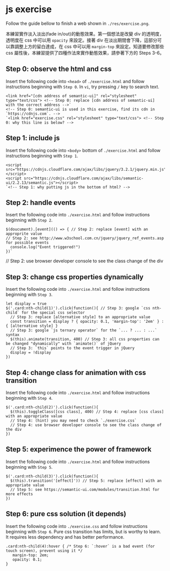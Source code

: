 # js exercise

Follow the guide bellow to finish a web shown in `./res/exercise.png`.

本練習實作淡入淡出(fade in/out)的動態效果。第一個想法是改變 div 的透明度，透明度在 css 中可以用 `opacity` 來設定。接著 div 在淡出期間會下降，這部分可以靠調整上方的留白達成，在 css 中可以用 `margin-top` 來設定。知道要修改那些 css 屬性後，本練習提供了四種作法來實作動態效果，請參著下方的 Steps 3-6。

## Step 0: observe the html and css

Insert the following code into `<head>` of `./exercise.html` and follow instructions beginning with `Step 0`. In `vi`, try pressing `/` key to search text.

```
<link href="[cdn address of semantic-ui]" rel="stylesheet" type="text/css"> <!-- Step 0: replace [cdn address of semantic-ui] with the correct address -->`
<!-- Step 0: semantic-ui is used in this exercise, find its cdn in `https://cdnjs.com`. -->
`<link href="exercise.css" rel="stylesheet" type="text/css"> <!-- Step 0: why this line is below? -->
```

## Step 1: include js

Insert the following code into `<body>` bottom of `./exercise.html` and follow instructions beginning with `Step 1`.

```
<script src="https://cdnjs.cloudflare.com/ajax/libs/jquery/3.2.1/jquery.min.js"></script>
<script src="https://cdnjs.cloudflare.com/ajax/libs/semantic-ui/2.2.13/semantic.js"></script>
`<!-- Step 1: why putting js in the bottom of html? -->
```

## Step 2: handle events

Insert the following code into `./exercise.html` and follow instructions beginning with `Step 2`.

```
$(doucument).[event](() => { // Step 2: replace [event] with an approprite value
// Step 2: see http://www.w3school.com.cn/jquery/jquery_ref_events.asp for possible events
  console.log("Event triggered!")
})`
```
// Step 2: use browser developer console to see the class change of the div

## Step 3: change css properties dynamically

Insert the following code into `./exercise.html` and follow instructions beginning with `Step 3`.

```
let display = true
$('.card:nth-child(1)').click(function(){ // Step 3: google `css nth-child` for the special css selector
  // Step 3: replace [alternative style] to an appropriate value
  const transition = display ? { opacity: 0.1, 'margin-top': '2em' } : { [alternative style] } 
  // Step 3: google `js ternary operator` for the `... ? ... : ...` syntax
  $(this).animate(transition, 400) // Step 3: all css properties can be changed "dynamically" with `animate()` of jQuery
  // Step 3: `this` points to the event trigger in jQuery
  display = !display
})
```

## Step 4: change class for animation with css transition

Insert the following code into `./exercise.html` and follow instructions beginning with `Step 4`.

```
$('.card:nth-child(2)').click(function(){
  $(this).toggleClass([css class], 400) // Step 4: replace [css class] with an appropriate value
  // Step 4: (hint) you may need to check `./exercise.css`
  // Step 4: use browser developer console to see the class change of the div
})
```

## Step 5: experimence the power of framework

Insert the following code into `./exercise.html` and follow instructions beginning with `Step 5`.

```
$('.card:nth-child(3)').click(function(){
  $(this).transition('[effect]')) // Step 5: replace [effect] with an appropriate value
  // Step 5: see https://semantic-ui.com/modules/transition.html for more effects
})
```

## Step 6: pure css solution (it depends)

Insert the following code into `./exercise.css` and follow instructions beginning with `Step 6`. Pure css transition has limits, but is worthy to learn. It requires less dependency and has better performance.

```
.card:nth-child(4):hover { /* Step 6: `:hover` is a bad event (for touch screen), prevent using it */
   margin-top: 2em;
   opacity: 0.1;
}
```
